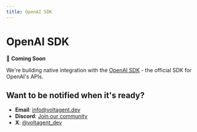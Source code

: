 ```yaml
---
title: OpenAI SDK
---
```


# OpenAI SDK

🚧 **Coming Soon**

We're building native integration with the [OpenAI SDK](https://github.com/openai/openai-node) - the official SDK for OpenAI's APIs.

## Want to be notified when it's ready?

- **Email**: [info@voltagent.dev](mailto:info@voltagent.dev)
- **Discord**: [Join our community](https://s.voltagent.dev/discord)
- **X**: [@voltagent_dev](https://x.com/voltagent_dev)
